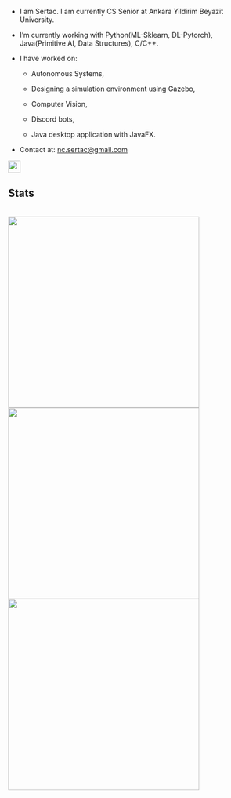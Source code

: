 
- I am Sertac. I am currently CS Senior at Ankara Yildirim Beyazit University.
- I’m currently working with Python(ML-Sklearn, DL-Pytorch), Java(Primitive AI, Data Structures), C/C++.
- I have worked on: 

    - Autonomous Systems, 
    
    - Designing a simulation environment using Gazebo,
 
    - Computer Vision,
        
    - Discord bots,
 
    - Java desktop application with JavaFX.
 
         
    
- Contact at: nc.sertac@gmail.com

<p>
<a href="https://www.linkedin.com/in/sertac-ince/"><img src="https://img.shields.io/badge/linkedin-%230077B5.svg?&style=for-the-badge&logo=linkedin&logoColor=white" height=25></a> 

<h2>Stats</h2>
<br>

<a href="https://github.com/sertaci">
<img align="left" width=390 src="https://github-readme-streak-stats.herokuapp.com/?user=sertaci&theme=radical&border=61dafb&hide_border=true"/>
</a>

 
<a href="https://github.com/sertaci">
<img align="left" width=390 src="https://github-readme-stats.vercel.app/api?username=sertaci&show_icons=true&theme=radical&border_color=61dafb&hide_border=true" />
</a>


<a href="https://github.com/sertaci">
<img width=390 align="left" src="https://github-readme-stats.vercel.app/api/top-langs/?username=sertaci&theme=radical&layout=compact&hide_border=true" />
</a>



